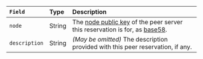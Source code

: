 | `Field`       | Type   | Description                                         |
|:--------------|:-------|:----------------------------------------------------|
| `node`        | String | The [node public key](../concepts/networks-and-servers/peer-protocol.md#node-key-pair) of the peer server this reservation is for, as [base58](../references/protocol/data-types/base58-encodings.md). |
| `description` | String | _(May be omitted)_ The description provided with this peer reservation, if any. |

